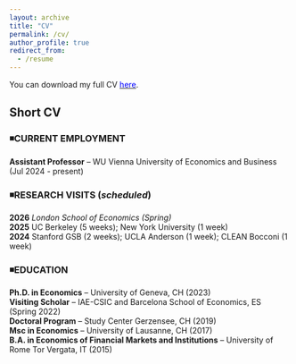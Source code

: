 ```yaml
---
layout: archive
title: "CV"
permalink: /cv/
author_profile: true
redirect_from:
  - /resume
---
```

<!-- Google tag (gtag.js) -->
<script async src="https://www.googletagmanager.com/gtag/js?id=G-ER87WNKQCE"></script>
<script>
  window.dataLayer = window.dataLayer || [];
  function gtag(){dataLayer.push(arguments);}
  gtag('js', new Date());

  gtag('config', 'G-ER87WNKQCE');
</script>

You can download my full CV [<span style="color:blue">here</span>](https://federicabraccioli.github.io/files/Braccioli_CV.pdf). <br />

## Short CV 

### ◾CURRENT EMPLOYMENT  <br />
**Assistant Professor** – WU Vienna University of Economics and Business (Jul 2024 - present)

### ◾RESEARCH VISITS (*scheduled*) <br />
**2026** *London School of Economics (Spring)* <br />
**2025** UC Berkeley (5 weeks); New York University (1 week) <br />
**2024** Stanford GSB (2 weeks); UCLA Anderson (1 week); CLEAN Bocconi (1 week) <br />

### ◾EDUCATION <br />
**Ph.D. in Economics** – University of Geneva, CH (2023) <br />
**Visiting Scholar** – IAE-CSIC and Barcelona School of Economics, ES (Spring 2022) <br />
**Doctoral Program** – Study Center Gerzensee, CH (2019) <br />
**Msc in Economics** – University of Lausanne, CH (2017)  <br />
**B.A. in Economics of Financial Markets and Institutions** – University of Rome Tor Vergata, IT (2015)  <br />
<br/>
<br />
